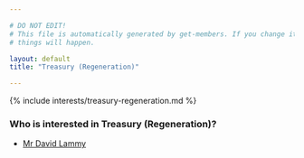 ```yaml
---

# DO NOT EDIT!
# This file is automatically generated by get-members. If you change it, bad
# things will happen.

layout: default
title: "Treasury (Regeneration)"

---
```


{% include interests/treasury-regeneration.md %}

### Who is interested in Treasury (Regeneration)?


* [Mr David Lammy](members/mr-david-lammy.html)
